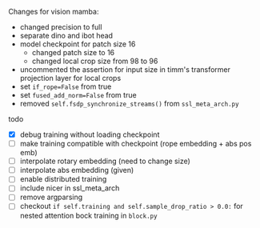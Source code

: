 Changes for vision mamba:

* changed precision to full
* separate dino and ibot head
* model checkpoint for patch size 16
  * changed patch size to 16
  * changed local crop size from 98 to 96
* uncommented the assertion for input size in timm's transformer projection layer for local crops
* set `if_rope=False` from true
* set `fused_add_norm=False` from true
* removed `self.fsdp_synchronize_streams()` from `ssl_meta_arch.py`

todo

* [x] debug training without loading checkpoint
* [ ] make training compatible with checkpoint (rope embedding + abs pos emb)
* [ ] interpolate rotary embedding (need to change size)
* [ ] interpolate abs embedding (given)
* [ ] enable distributed training
* [ ] include nicer in ssl_meta_arch
* [ ] remove argparsing
* [ ] checkout `if self.training and self.sample_drop_ratio > 0.0:` for nested attention bock training in `block.py`

